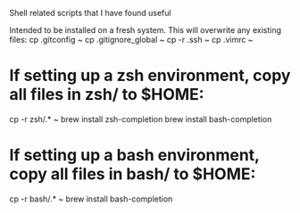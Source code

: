 Shell related scripts that I have found useful

Intended to be installed on a fresh system. This will overwrite any existing files:
cp .gitconfig ~
cp .gitignore_global ~
cp -r .ssh ~
cp .vimrc ~

# If setting up a zsh environment, copy all files in zsh/ to $HOME:
cp -r zsh/.* ~
brew install zsh-completion
brew install bash-completion

# If setting up a bash environment, copy all files in bash/ to $HOME:
cp -r bash/.* ~
brew install bash-completion
